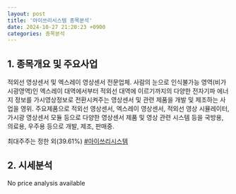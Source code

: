 ```yaml
---
layout: post
title: '아이쓰리시스템 종목분석'
date: 2024-10-27 21:20:23 +0900
categories: 종목분석
---
```


## 1. 종목개요 및 주요사업

적외선 영상센서 및 엑스레이 영상센서 전문업체. 사람의 눈으로 인식불가능 영역(비가시광영역)인 엑스레이 대역에서부터 적외선 대역에 이르기까지의 다양한 전자기파 에너지 정보를 가시영상정보로 전환시켜주는 영상센서 및 관련 제품을 개발 및 제조하는 사업을 영위. 주요제품으로 적외선 영상센서, 엑스레이 영상센서, 적외선 영상 시뮬레이터, 가시광 영상센서 모듈 등으로 다양한 영상센서 제품 및 영상 관련 시스템 등을 국방용, 의료용, 우주용 등으로 개발, 제조, 판매중.

최대주주는 정한 외(39.61%)
[#아이쓰리시스템](#)

## 2. 시세분석

No price analysis available
